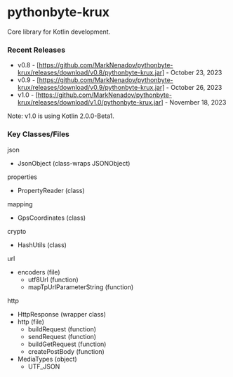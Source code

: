 # pythonbyte-krux
Core library for Kotlin development.

### Recent Releases ###

* v0.8 - [https://github.com/MarkNenadov/pythonbyte-krux/releases/download/v0.8/pythonbyte-krux.jar] - October 23, 2023
* v0.9 - [https://github.com/MarkNenadov/pythonbyte-krux/releases/download/v0.9/pythonbyte-krux.jar] - October 26, 2023
* v1.0 - [https://github.com/MarkNenadov/pythonbyte-krux/releases/download/v1.0/pythonbyte-krux.jar] - November 18, 2023

Note: v1.0 is using Kotlin 2.0.0-Beta1.

### Key Classes/Files

json
* JsonObject (class-wraps JSONObject)

properties
* PropertyReader (class)

mapping
* GpsCoordinates (class)

crypto
* HashUtils (class)

url
* encoders (file)
    * utf8Url (function)
    * mapTpUrlParameterString (function)

http
* HttpResponse (wrapper class)
* http (file)
  * buildRequest (function)
  * sendRequest (function)
  * buildGetRequest (function)
  * createPostBody (function)
* MediaTypes (object)
  * UTF_JSON
